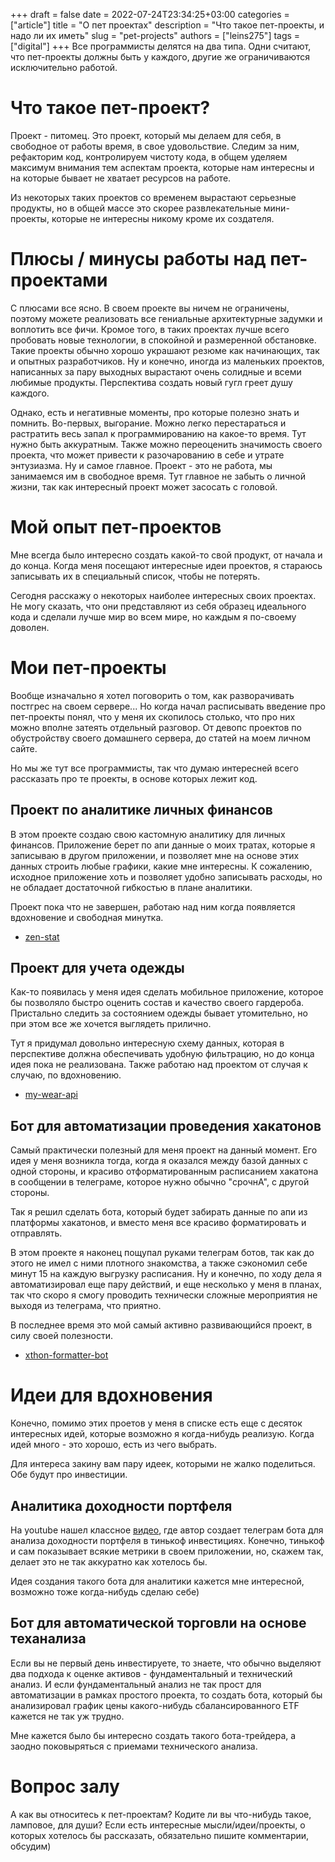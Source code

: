 +++ 
draft = false
date = 2022-07-24T23:34:25+03:00
categories = ["article"]
title = "О пет проектах"
description = "Что такое пет-проекты, и надо ли их иметь"
slug = "pet-projects"
authors = ["leins275"]
tags = ["digital"]
+++
Все программисты делятся на два типа. Одни считают, что пет-проекты должны быть
у каждого, другие же ограничиваются исключительно работой.

# Что такое пет-проект?

Проект - питомец. Это проект, который мы делаем для себя, в свободное от работы
время, в свое удовольствие. Следим за ним, рефакторим код, контролируем чистоту
кода, в общем уделяем максимум внимания тем аспектам проекта, которые нам интересны
и на которые бывает не хватает ресурсов на работе. 

Из некоторых таких проектов со временем вырастают серьезные продукты, но в
общей массе это скорее развлекательные мини-проекты, которые не интересны никому
кроме их создателя.

# Плюсы / минусы работы над пет-проектами

С плюсами все ясно. В своем проекте вы ничем не ограничены, поэтому можете
реализовать все гениальные архитектурные задумки и воплотить все фичи. 
Кромое того, в таких проектах лучше всего пробовать новые технологии, в спокойной
и размеренной обстановке.
Такие проекты обычно хорошо украшают резюме как начинающих, так и опытных разработчиков. Ну и конечно, иногда из маленьких проектов, написанных за пару выходных 
вырастают очень солидные и всеми любимые продукты. Перспектива создать новый 
гугл греет душу каждого.

Однако, есть и негативные моменты, про которые полезно знать и помнить. Во-первых,
 выгорание. Можно легко перестараться и растратить весь запал к программированию на какое-то время. Тут нужно быть аккуратным.
Также можно переоценить значимость своего проекта, что может привести к разочарованию в себе и утрате энтузиазма.
Ну и самое главное. Проект - это не работа, мы занимаемся им в свободное время. Тут главное не забыть о личной жизни, так как интересный проект может засосать с головой.
# Мой опыт пет-проектов

Мне всегда было интересно создать какой-то свой продукт, от начала и до конца.
Когда меня посещают интересные идеи проектов, я стараюсь записывать 
их в специальный список, чтобы не потерять.

Сегодня расскажу о некоторых наиболее интересных своих проектах. Не могу сказать,
что они представляют из себя образец идеального кода и сделали лучше мир во всем
мире, но каждым я по-своему доволен.

# Мои пет-проекты

Вообще изначально я хотел поговорить о том, как разворачивать постгрес на своем
сервере... Но когда начал расписывать введение про пет-проекты понял, что у меня
их скопилось столько, что про них можно вполне затеять отдельный разговор.
От девопс проектов по обустройству своего 
домашнего сервера, до статей на моем личном сайте.

Но мы же тут все программисты,
так что думаю интересней всего рассказать про те проекты, в основе которых лежит код.

## Проект по аналитике личных финансов

В этом проекте создаю свою кастомную аналитику для личных финансов.
Приложение берет по апи данные о моих тратах, которые я записываю в другом приложении, и позволяет мне на основе этих данных строить любые графики, какие мне интересны. К сожалению, исходное приложение хоть и позволяет удобно записывать расходы, но
не обладает достаточной гибкостью в плане аналитики. 

Проект пока что не завершен,
работаю над ним когда появляется вдохновение и свободная минутка.

 - [zen-stat](https://gitea.leins275.xyz/leins275/zen-stat)

## Проект для учета одежды

Как-то появилась у меня идея сделать мобильное приложение, которое бы позволяло
быстро оценить состав и качество своего гардероба. Пристально следить за 
состоянием одежды бывает утомительно, но при этом все же хочется выглядеть
прилично. 

Тут я придумал довольно интересную схему данных, которая в перспективе должна 
обеспечивать удобную фильтрацию, но до конца идея пока не реализована. Также
работаю над проектом от случая к случаю, по вдохновению.

 - [my-wear-api](https://gitea.leins275.xyz/leins275/my-wear-api)

## Бот для автоматизации проведения хакатонов

Самый практически полезный для меня проект на данный момент. Его идея у меня возникла тогда, когда
я оказался между базой данных с одной стороны, и красиво отформатированным расписанием хакатона в сообщении в телеграме, которое нужно обычно "срочнА", с другой стороны. 

Так я решил сделать бота, который будет забирать данные по апи из платформы
хакатонов, и вместо меня все красиво форматировать и отправлять.

В этом проекте я наконец пощупал руками телеграм ботов, так как до этого не имел 
с ними плотного знакомства, а также сэкономил себе минут 15 на каждую выгрузку
расписания. Ну и конечно, по ходу дела я автоматизировал еще пару действий, и 
еще несколько у меня в планах, так что скоро я смогу проводить технически 
сложные мероприятия не выходя из телеграма, что приятно.

В последнее время это мой самый активно развивающийся проект, в силу своей полезности.

 - [xthon-formatter-bot](https://gitea.leins275.xyz/leins275/xthon-formatter-bot)

# Идеи для вдохновения

Конечно, помимо этих проетов у меня в списке есть еще с десяток интересных идей, которые возможно я когда-нибудь реализую. Когда идей много - это хорошо, есть из чего выбрать.

Для интереса закину вам пару идеек, которыми не жалко поделиться. Обе будут про инвестиции.

## Аналитика доходности портфеля

На youtube нашел классное [видео](https://youtu.be/QJ6yRulR_HA), где автор создает
телеграм бота для анализа доходности портфеля в тинькоф инвестициях. Конечно, тинькоф и сам показывает всякие метрики в своем приложении, но, скажем так, делает это
не так аккуратно как хотелось бы. 

Идея создания такого бота для аналитики кажется мне интересной, возможно тоже 
когда-нибудь сделаю себе)

## Бот для автоматической торговли на основе теханализа

Если вы не первый день инвестируете, то знаете, что обычно выделяют два подхода
к оценке активов - фундаментальный и технический анализ. И если фундаментальный 
анализ не так прост для автоматизации в рамках простого проекта, то создать бота,
который бы анализировал график цены какого-нибудь сбалансированного ETF кажется
не так уж трудно. 

Мне кажется было бы интересно создать такого бота-трейдера, а заодно поковыряться с приемами технического анализа.

# Вопрос залу

А как вы относитесь к пет-проектам? Кодите ли вы что-нибудь такое, ламповое, для 
души? Если есть интересные мысли/идеи/проекты, о которых хотелось бы рассказать, 
обязательно пишите комментарии, обсудим)


